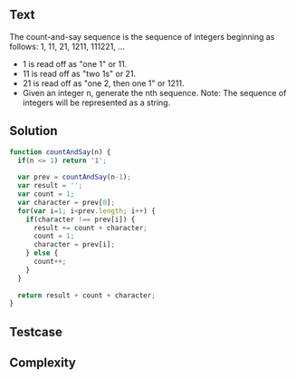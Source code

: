 ## Text
The count-and-say sequence is the sequence of integers beginning as follows:
1, 11, 21, 1211, 111221, ...
- 1 is read off as "one 1" or 11.
- 11 is read off as "two 1s" or 21.
- 21 is read off as "one 2, then one 1" or 1211.
- Given an integer n, generate the nth sequence.
Note: The sequence of integers will be represented as a string.

## Solution
```javascript
function countAndSay(n) {
  if(n <= 1) return '1';
  
  var prev = countAndSay(n-1);
  var result = '';
  var count = 1;
  var character = prev[0];
  for(var i=1; i<prev.length; i++) {
    if(character !== prev[i]) {
      result += count + character;
      count = 1;
      character = prev[i];
    } else {
      count++;
    }
  }
  
  return result + count + character;
}
```

## Testcase

## Complexity


